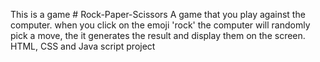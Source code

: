 This is a game # Rock-Paper-Scissors
A game that you play against the computer. when you click on the emoji 'rock' the computer will randomly pick a move, the it generates the result and display them on the screen.
HTML, CSS and Java script project
